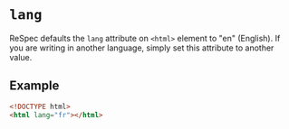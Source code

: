 # `lang`

ReSpec defaults the `lang` attribute on `<html>` element to "en" (English). If you are writing in another language, simply set this attribute to another value.

## Example

```html "example": "Set document language to French."
<!DOCTYPE html>
<html lang="fr"></html>
```
